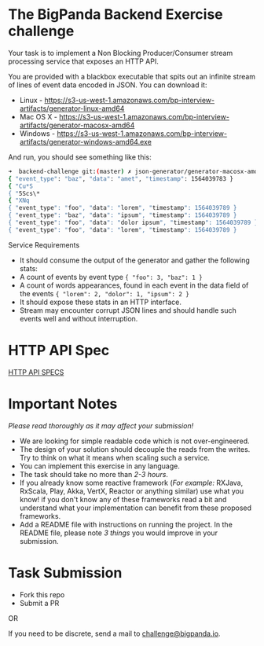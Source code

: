 # The BigPanda Backend Exercise challenge

Your task is to implement a Non Blocking Producer/Consumer stream processing service that exposes an HTTP API.

You are provided with a blackbox executable that spits out an infinite stream of lines of event data encoded in JSON. You can download it:
* Linux - https://s3-us-west-1.amazonaws.com/bp-interview-artifacts/generator-linux-amd64
* Mac OS X - https://s3-us-west-1.amazonaws.com/bp-interview-artifacts/generator-macosx-amd64
* Windows - https://s3-us-west-1.amazonaws.com/bp-interview-artifacts/generator-windows-amd64.exe

And run, you should see something like this:
```bash
➜  backend-challenge git:(master) ✗ json-generator/generator-macosx-amd64
{ "event_type": "baz", "data": "amet", "timestamp": 1564039783 }
{ "Cu*S
{ "5Scs\*
{ "XNq
{ "event_type": "foo", "data": "lorem", "timestamp": 1564039789 }
{ "event_type": "baz", "data": "ipsum", "timestamp": 1564039789 }
{ "event_type": "foo", "data": "dolor ipsum", "timestamp": 1564039789 }
{ "event_type": "foo", "data": "lorem", "timestamp": 1564039789 }
```

Service Requirements

* It should consume the output of the generator and gather the following stats:
* A count of events by event type `{ "foo": 3, "baz": 1 }`
* A count of words appearances, found in each event in the data field of the events `{ "lorem": 2, "dolor": 1, "ipsum": 2 }`
* It should expose these stats in an HTTP interface.
* Stream may encounter corrupt JSON lines and should handle such events well and without interruption.

# HTTP API Spec

[HTTP API SPECS](https://bigpandaio.github.io/challenge/index.html)

# Important Notes 

*_Please read thoroughly as it may affect your submission!_*

* We are looking for simple readable code which is not over-engineered.
* The design of your solution should decouple the reads from the writes. Try to think on what it means when scaling such a service.
* You can implement this exercise in any language.
* The task should take no more than *2-3 hours*.
* If you already know some reactive framework (*For example:* RXJava, RxScala, Play, Akka, VertX, Reactor or anything similar) use what you know! if you don't know any of these frameworks read a bit and understand what your implementation can benefit from these proposed frameworks.
* Add a README file  with instructions on running the project. In the README file, please note *3 things* you would improve in your submission.

# Task Submission

- Fork this repo
- Submit a PR

OR

If you need to be discrete, send a mail to [challenge@bigpanda.io](mailto:challenge@bigpanda.io).
